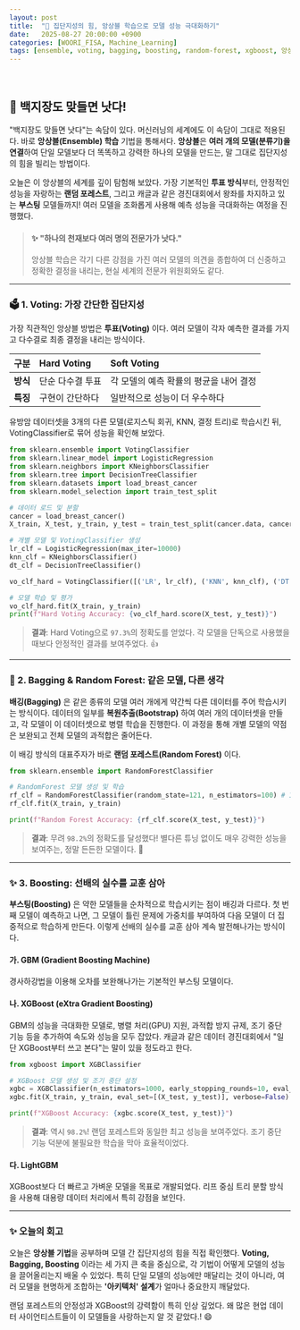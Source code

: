 ```yaml
---
layout: post
title:  "🤖 집단지성의 힘, 앙상블 학습으로 모델 성능 극대화하기"
date:   2025-08-27 20:00:00 +0900
categories: [WOORI_FISA, Machine_Learning]
tags: [ensemble, voting, bagging, boosting, random-forest, xgboost, 앙상블, 머신러닝, '#우리FIS아카데미', '#우리FISA', '#AI엔지니어링', '#K-디지털트레이닝', '#우리에프아이에스', '#글로벌소프트웨어캠퍼스']
---
```


<br>

## 📜 백지장도 맞들면 낫다!

"백지장도 맞들면 낫다"는 속담이 있다. 머신러닝의 세계에도 이 속담이 그대로 적용된다. 바로 **앙상블(Ensemble) 학습** 기법을 통해서다. **앙상블**은 **여러 개의 모델(분류기)을 연결**하여 단일 모델보다 더 똑똑하고 강력한 하나의 모델을 만드는, 말 그대로 집단지성의 힘을 빌리는 방법이다.

오늘은 이 앙상블의 세계를 깊이 탐험해 보았다. 가장 기본적인 **투표 방식**부터, 안정적인 성능을 자랑하는 **랜덤 포레스트**, 그리고 캐글과 같은 경진대회에서 왕좌를 차지하고 있는 **부스팅** 모델들까지! 여러 모델을 조화롭게 사용해 예측 성능을 극대화하는 여정을 진행했다.

> #### ✨ "하나의 천재보다 여러 명의 전문가가 낫다."
> 앙상블 학습은 각기 다른 강점을 가진 여러 모델의 의견을 종합하여 더 신중하고 정확한 결정을 내리는, 현실 세계의 전문가 위원회와도 같다.

---

### 🗳️ 1. Voting: 가장 간단한 집단지성

가장 직관적인 앙상블 방법은 **투표(Voting)** 이다. 여러 모델이 각자 예측한 결과를 가지고 다수결로 최종 결정을 내리는 방식이다.

| 구분 | **Hard Voting** | **Soft Voting** |
| :--- | :--- | :--- |
| **방식** | 단순 다수결 투표 | 각 모델의 예측 확률의 평균을 내어 결정 |
| **특징** | 구현이 간단하다 | 일반적으로 성능이 더 우수하다 |

유방암 데이터셋을 3개의 다른 모델(로지스틱 회귀, KNN, 결정 트리)로 학습시킨 뒤, VotingClassifier로 묶어 성능을 확인해 보았다.

```python
from sklearn.ensemble import VotingClassifier
from sklearn.linear_model import LogisticRegression
from sklearn.neighbors import KNeighborsClassifier
from sklearn.tree import DecisionTreeClassifier
from sklearn.datasets import load_breast_cancer
from sklearn.model_selection import train_test_split

# 데이터 로드 및 분할
cancer = load_breast_cancer()
X_train, X_test, y_train, y_test = train_test_split(cancer.data, cancer.target, random_state=121, test_size=0.2)

# 개별 모델 및 VotingClassifier 생성
lr_clf = LogisticRegression(max_iter=10000)
knn_clf = KNeighborsClassifier()
dt_clf = DecisionTreeClassifier()

vo_clf_hard = VotingClassifier([('LR', lr_clf), ('KNN', knn_clf), ('DT', dt_clf)], voting="hard")

# 모델 학습 및 평가
vo_clf_hard.fit(X_train, y_train)
print(f"Hard Voting Accuracy: {vo_clf_hard.score(X_test, y_test)}")
```

> **결과**: Hard Voting으로 `97.3%`의 정확도를 얻었다. 각 모델을 단독으로 사용했을 때보다 안정적인 결과를 보여주었다. 👍

---

### 🌳 2. Bagging & Random Forest: 같은 모델, 다른 생각

**배깅(Bagging)** 은 같은 종류의 모델 여러 개에게 약간씩 다른 데이터를 주어 학습시키는 방식이다. 데이터의 일부를 **복원추출(Bootstrap)** 하여 여러 개의 데이터셋을 만들고, 각 모델이 이 데이터셋으로 병렬 학습을 진행한다. 이 과정을 통해 개별 모델의 약점은 보완되고 전체 모델의 과적합은 줄어든다.

이 배깅 방식의 대표주자가 바로 **랜덤 포레스트(Random Forest)** 이다.

```python
from sklearn.ensemble import RandomForestClassifier

# RandomForest 모델 생성 및 학습
rf_clf = RandomForestClassifier(random_state=121, n_estimators=100) # 100개의 결정 트리를 사용
rf_clf.fit(X_train, y_train)

print(f"Random Forest Accuracy: {rf_clf.score(X_test, y_test)}")
```

> **결과**: 무려 `98.2%`의 정확도를 달성했다! 별다른 튜닝 없이도 매우 강력한 성능을 보여주는, 정말 든든한 모델이다. 🎉

---

### ✨ 3. Boosting: 선배의 실수를 교훈 삼아

**부스팅(Boosting)** 은 약한 모델들을 순차적으로 학습시키는 점이 배깅과 다르다. 첫 번째 모델이 예측하고 나면, 그 모델이 틀린 문제에 가중치를 부여하여 다음 모델이 더 집중적으로 학습하게 만든다. 이렇게 선배의 실수를 교훈 삼아 계속 발전해나가는 방식이다.

#### **가. GBM (Gradient Boosting Machine)**
경사하강법을 이용해 오차를 보완해나가는 기본적인 부스팅 모델이다.

#### **나. XGBoost (eXtra Gradient Boosting)**
GBM의 성능을 극대화한 모델로, 병렬 처리(GPU) 지원, 과적합 방지 규제, 조기 중단 기능 등을 추가하여 속도와 성능을 모두 잡았다. 캐글과 같은 데이터 경진대회에서 "일단 XGBoost부터 쓰고 본다"는 말이 있을 정도라고 한다.

```python
from xgboost import XGBClassifier

# XGBoost 모델 생성 및 조기 중단 설정
xgbc = XGBClassifier(n_estimators=1000, early_stopping_rounds=10, eval_metric='logloss')
xgbc.fit(X_train, y_train, eval_set=[(X_test, y_test)], verbose=False)

print(f"XGBoost Accuracy: {xgbc.score(X_test, y_test)}")
```

> **결과**: 역시 `98.2%`! 랜덤 포레스트와 동일한 최고 성능을 보여주었다. 조기 중단 기능 덕분에 불필요한 학습을 막아 효율적이었다.

#### **다. LightGBM**
XGBoost보다 더 빠르고 가벼운 모델을 목표로 개발되었다. 리프 중심 트리 분할 방식을 사용해 대용량 데이터 처리에서 특히 강점을 보인다.

---

### ✨ 오늘의 회고

오늘은 **앙상블 기법**을 공부하며 모델 간 집단지성의 힘을 직접 확인했다. **Voting, Bagging, Boosting** 이라는 세 가지 큰 축을 중심으로, 각 기법이 어떻게 모델의 성능을 끌어올리는지 배울 수 있었다. 특히 단일 모델의 성능에만 매달리는 것이 아니라, 여러 모델을 현명하게 조합하는 **'아키텍처' 설계**가 얼마나 중요한지 깨달았다.

랜덤 포레스트의 안정성과 XGBoost의 강력함이 특히 인상 깊었다. 왜 많은 현업 데이터 사이언티스트들이 이 모델들을 사랑하는지 알 것 같았다.! 😄
